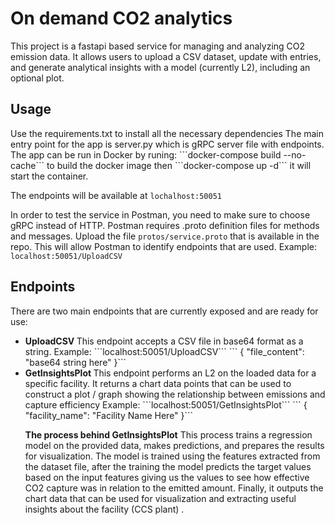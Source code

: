 <h1>On demand CO2 analytics</h1>
This project is a fastapi based service for managing and analyzing CO2 emission data. 
It allows users to upload a CSV dataset, update with entries, and generate analytical insights with a model (currently L2), 
including an optional plot.

<h2>Usage</h2>
Use the requirements.txt to install all the necessary dependencies
The main entry point for the app is server.py which is gRPC server file with endpoints.
The app can be run in Docker by runing: 
```docker-compose build --no-cache``` to build the docker image 
then ```docker-compose up -d``` it will start the container.

The endpoints will be available at ```lochalhost:50051```

In order to test the service in Postman, you need to make sure to choose gRPC instead of HTTP. Postman requires .proto definition files
for methods and messages. Upload the file ```protos/service.proto``` that is available in the repo. This will allow Postman to identify endpoints 
that are used.
Example: ```localhost:50051/UploadCSV```

<h2>Endpoints</h2>
There are two main endpoints that are currently exposed and are ready for use:
<ul>
  <li><b> UploadCSV </b> This endpoint accepts a CSV file in base64 format as a string.
    Example: ```localhost:50051/UploadCSV```
             ``` { "file_content": "base64 string here" }```
  </li>
    
  <li><b>GetInsightsPlot </b>This endpoint performs an L2 on the loaded data for a specific facility. 
    It returns a chart data points that can be used to construct a plot / graph showing the relationship between emissions and capture efficiency
    Example: ```localhost:50051/GetInsightsPlot```
    ``` { "facility_name": "Facility Name Here" }```

   <b>The process behind GetInsightsPlot</b>
   This process trains a regression model on the provided data, makes predictions, and prepares the results for visualization. The model is trained using the features extracted from the dataset file,
   after the training the model predicts the target values based on the input features giving us the values to see how effective CO2 capture was in relation to the emitted amount. Finally, it outputs the chart data
   that can be used for visualization and extracting useful insights about the facility (CCS plant)
    .</li>
</ul>

